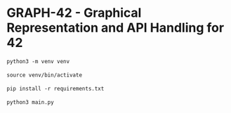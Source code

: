 # GRAPH-42 - Graphical Representation and API Handling for 42

`python3 -m venv venv` <br>  
`source venv/bin/activate` <br />  
`pip install -r requirements.txt` <br />  
`python3 main.py` <br />  
